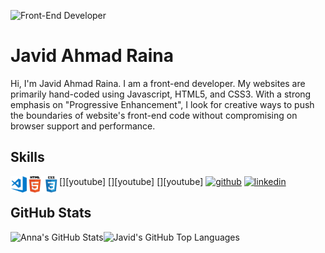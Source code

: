 ![Front-End Developer](https://media-exp1.licdn.com/dms/image/C4D16AQEakAxjtaaC5w/profile-displaybackgroundimage-shrink_350_1400/0/1607831807235?e=1631145600&v=beta&t=mylcowYIiRGX0j7mQ7zwvJrv1kKD6ZqblgE0SzF0GU4)
# Javid Ahmad Raina
Hi, I'm Javid Ahmad Raina. I am a front-end developer. My websites are primarily hand-coded using Javascript, HTML5, and CSS3. With a strong emphasis on "Progressive Enhancement", I look for creative ways to push the boundaries of website's front-end code without compromising on browser support and performance.

## Skills
[<img align="left" alt="Visual Studio Code" width="26px" src="https://raw.githubusercontent.com/github/explore/80688e429a7d4ef2fca1e82350fe8e3517d3494d/topics/visual-studio-code/visual-studio-code.png" />][youtube]
[<img align="left" alt="HTML5" width="26px" src="https://raw.githubusercontent.com/github/explore/80688e429a7d4ef2fca1e82350fe8e3517d3494d/topics/html/html.png" />][youtube]
[<img align="left" alt="CSS3" width="26px" src="https://raw.githubusercontent.com/github/explore/80688e429a7d4ef2fca1e82350fe8e3517d3494d/topics/css/css.png" />][youtube]
[<img src='https://cdn.jsdelivr.net/npm/simple-icons@3.0.1/icons/github.svg' alt='github' height='40'>](https://github.com/javid97)  [<img src='https://cdn.jsdelivr.net/npm/simple-icons@3.0.1/icons/linkedin.svg' alt='linkedin' height='40'>](https://www.linkedin.com/in/javidraina/)  
## GitHub Stats
<img align="left" alt="Anna's GitHub Stats" src="https://github-readme-stats.vercel.app/api?username=javid97&show_icons=true&hide_border=true" />
<img align="left" alt="Javid's GitHub Top Languages" src="https://github-readme-stats.vercel.app/api/top-langs/?username=javid97" />


